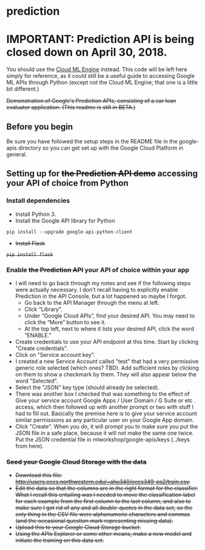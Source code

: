 # prediction

# IMPORTANT: Prediction API is being closed down on April 30, 2018.

You should use the [Cloud ML Engine](../cloud-ml) instead.  This code will be left here simply for reference, as it could still be a useful guide to accessing Google ML APIs through Python (except not the Cloud ML Engine; that one is a little bit different.)

~~Demonstration of Google's Prediction APIs, consisting of a car loan evaluator application.  (This readme is still in BETA.)~~

## Before you begin

Be sure you have followed the setup steps in the README file in the google-apis directory so you can get set up with the Google Cloud Platform in general.

## Setting up for ~~the Prediction API demo~~ accessing your API of choice from Python

### Install dependencies

* Install Python 3.
* Install the Google API library for Python

`pip install --upgrade google-api-python-client`

* ~~Install Flask~~

~~`pip install flask`~~

### Enable ~~the Prediction API~~ your API of choice within your app

* I will need to go back through my notes and see if the following steps were actually necessary.  I don't recall having to explicitly enable Prediction in the API Console, but a lot happened so maybe I forgot.
  * Go back to the API Manager through the menu at left.
  * Click “Library”.
  * Under “Google Cloud APIs”, find your desired API.  You may need to click the “More” button to see it.
  * At the top left, next to where it lists your desired API, click the word “ENABLE.”
* Create credentials to use your API endpoint at this time.  Start by clicking "Create credentials".
* Click on "Service account key".
* I created a new Service Account called "test" that had a very permissive generic role selected (which ones?  TBD).  Add sufficient roles by clicking on them to show a checkmark by them.  They will also appear below the word "Selected".
* Select the "JSON" key type (should already be selected).
* There was another box I checked that was something to the effect of Give your service account Google Apps / User Domain / G Suite or etc . access, which then followed up with another prompt or two with stuff I had to fill out.  Basically the premise here is to give your service account similar permissions as any particular user on your Google App domain.
* Click "Create".  When you do, it will prompt you to make sure you put the JSON file in a safe place, because it will not make the same one twice.  Put the JSON credential file in mlworkshop/google-apis/keys (../keys from here).

### ~~Seed your Google Cloud Storage with the data~~

* ~~Download this file: <a href="http://users.eecs.northwestern.edu/~ahu340/eecs349-ps2/train.csv">http://users.eecs.northwestern.edu/~ahu340/eecs349-ps2/train.csv</a>.~~
* ~~Edit the data so that the columns are in the right format for the classifier.  What I recall this entailing was I needed to move the classification label for each example from the first column to the last column, and also to make sure I got rid of any and all double-quotes in the data set, so the only thing in the CSV file were alphanumeric characters and commas (and the occasional question mark representing missing data).~~
* ~~Upload this to your Google Cloud Storage bucket.~~
* ~~Using the APIs Explorer or some other means, make a new model and initiate the training on this data set.~~
